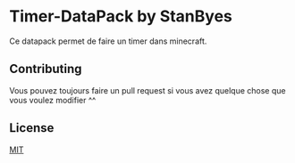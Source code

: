 # Timer-DataPack by StanByes

Ce datapack permet de faire un timer dans minecraft.



## Contributing
Vous pouvez toujours faire un pull request si vous avez quelque chose que vous voulez modifier ^^

## License
[MIT](https://choosealicense.com/licenses/mit/)
